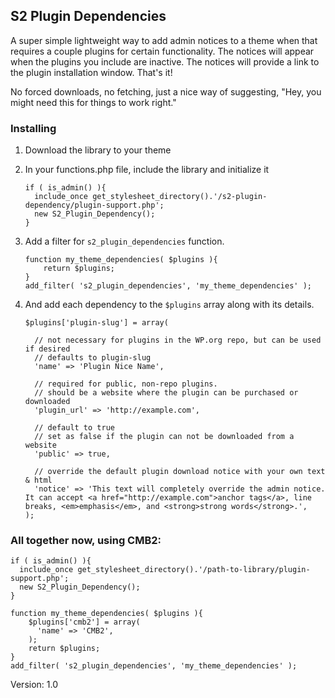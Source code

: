 ## S2 Plugin Dependencies

A super simple lightweight way to add admin notices to a theme when that requires a couple plugins for certain functionality. The notices will appear when the plugins you include are inactive. The notices will provide a link to the plugin installation window. That's it!

No forced downloads, no fetching, just a nice way of suggesting, "Hey, you might need this for things to work right."

### Installing

1. Download the library to your theme
1. In your functions.php file, include the library and initialize it
    ```
    if ( is_admin() ){
      include_once get_stylesheet_directory().'/s2-plugin-dependency/plugin-support.php';
      new S2_Plugin_Dependency();
    }
    ```

1. Add a filter for `s2_plugin_dependencies` function.
    ```
	function my_theme_dependencies( $plugins ){
		return $plugins;
	}
	add_filter( 's2_plugin_dependencies', 'my_theme_dependencies' );
	```

1. And add each dependency to the `$plugins` array along with its details.
	```
	$plugins['plugin-slug'] = array(

      // not necessary for plugins in the WP.org repo, but can be used if desired
      // defaults to plugin-slug
      'name' => 'Plugin Nice Name',

      // required for public, non-repo plugins.
      // should be a website where the plugin can be purchased or downloaded
      'plugin_url' => 'http://example.com',

      // default to true
      // set as false if the plugin can not be downloaded from a website
      'public' => true,

      // override the default plugin download notice with your own text & html
      'notice' => 'This text will completely override the admin notice. It can accept <a href="http://example.com">anchor tags</a>, line breaks, <em>emphasis</em>, and <strong>strong words</strong>.',
    );
	```

### All together now, using CMB2:

```
if ( is_admin() ){
  include_once get_stylesheet_directory().'/path-to-library/plugin-support.php';
  new S2_Plugin_Dependency();
}

function my_theme_dependencies( $plugins ){
	$plugins['cmb2'] = array(
	  'name' => 'CMB2',
	);
	return $plugins;
}
add_filter( 's2_plugin_dependencies', 'my_theme_dependencies' );
```

Version: 1.0

